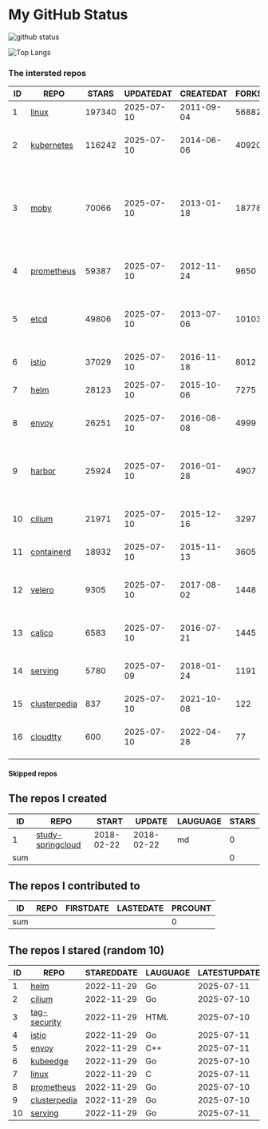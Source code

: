 # My GitHub Status

<img src="https://github-readme-stats-1.yihong0618.vercel.app/api?username=daoqingniu&show_icons=true&&&hide_title=true&count_private=true" alt="github status" />

![Top Langs](https://github-readme-stats-1.yihong0618.vercel.app/api/top-langs/?username=daoqingniu&layout=compact)

<!--START_SECTION:github_repos-->
### The intersted repos
| ID |                              REPO                               | STARS  | UPDATEDAT  | CREATEDAT  | FORKSCOUNT |                                                DESCRIPTIONS                                                |
|----|-----------------------------------------------------------------|--------|------------|------------|------------|------------------------------------------------------------------------------------------------------------|
|  1 | [linux](https://github.com/torvalds/linux)                      | 197340 | 2025-07-10 | 2011-09-04 |      56882 | Linux kernel source tree                                                                                   |
|  2 | [kubernetes](https://github.com/kubernetes/kubernetes)          | 116242 | 2025-07-10 | 2014-06-06 |      40920 | Production-Grade Container Scheduling and Management                                                       |
|  3 | [moby](https://github.com/moby/moby)                            |  70066 | 2025-07-10 | 2013-01-18 |      18778 | The Moby Project - a collaborative project for the container ecosystem to assemble container-based systems |
|  4 | [prometheus](https://github.com/prometheus/prometheus)          |  59387 | 2025-07-10 | 2012-11-24 |       9650 | The Prometheus monitoring system and time series database.                                                 |
|  5 | [etcd](https://github.com/etcd-io/etcd)                         |  49806 | 2025-07-10 | 2013-07-06 |      10103 | Distributed reliable key-value store for the most critical data of a distributed system                    |
|  6 | [istio](https://github.com/istio/istio)                         |  37029 | 2025-07-10 | 2016-11-18 |       8012 | Connect, secure, control, and observe services.                                                            |
|  7 | [helm](https://github.com/helm/helm)                            |  28123 | 2025-07-10 | 2015-10-06 |       7275 | The Kubernetes Package Manager                                                                             |
|  8 | [envoy](https://github.com/envoyproxy/envoy)                    |  26251 | 2025-07-10 | 2016-08-08 |       4999 | Cloud-native high-performance edge/middle/service proxy                                                    |
|  9 | [harbor](https://github.com/goharbor/harbor)                    |  25924 | 2025-07-10 | 2016-01-28 |       4907 | An open source trusted cloud native registry project that stores, signs, and scans content.                |
| 10 | [cilium](https://github.com/cilium/cilium)                      |  21971 | 2025-07-10 | 2015-12-16 |       3297 | eBPF-based Networking, Security, and Observability                                                         |
| 11 | [containerd](https://github.com/containerd/containerd)          |  18932 | 2025-07-10 | 2015-11-13 |       3605 | An open and reliable container runtime                                                                     |
| 12 | [velero](https://github.com/vmware-tanzu/velero)                |   9305 | 2025-07-10 | 2017-08-02 |       1448 | Backup and migrate Kubernetes applications and their persistent volumes                                    |
| 13 | [calico](https://github.com/projectcalico/calico)               |   6583 | 2025-07-10 | 2016-07-21 |       1445 | Cloud native networking and network security                                                               |
| 14 | [serving](https://github.com/knative/serving)                   |   5780 | 2025-07-09 | 2018-01-24 |       1191 | Kubernetes-based, scale-to-zero, request-driven compute                                                    |
| 15 | [clusterpedia](https://github.com/clusterpedia-io/clusterpedia) |    837 | 2025-07-10 | 2021-10-08 |        122 | The Encyclopedia of Kubernetes clusters                                                                    |
| 16 | [cloudtty](https://github.com/cloudtty/cloudtty)                |    600 | 2025-07-10 | 2022-04-28 |         77 | A Friendly Kubernetes CloudShell (Web Terminal) !                                                          |



#### Skipped repos
<!--END_SECTION:github_repos-->

<!--START_SECTION:my_github-->
## The repos I created
| ID  |                                 REPO                                 |   START    |   UPDATE   | LAUGUAGE | STARS |
|-----|----------------------------------------------------------------------|------------|------------|----------|-------|
|   1 | [study-springcloud](https://github.com/daoqingniu/study-springcloud) | 2018-02-22 | 2018-02-22 | md       |     0 |
| sum |                                                                      |            |            |          |     0 |

## The repos I contributed to
| ID  | REPO | FIRSTDATE | LASTEDATE | PRCOUNT |
|-----|------|-----------|-----------|---------|
| sum |      |           |           |       0 |

## The repos I stared (random 10)
| ID |                              REPO                               | STAREDDATE | LAUGUAGE | LATESTUPDATE |
|----|-----------------------------------------------------------------|------------|----------|--------------|
|  1 | [helm](https://github.com/helm/helm)                            | 2022-11-29 | Go       | 2025-07-11   |
|  2 | [cilium](https://github.com/cilium/cilium)                      | 2022-11-29 | Go       | 2025-07-10   |
|  3 | [tag-security](https://github.com/cncf/tag-security)            | 2022-11-29 | HTML     | 2025-07-10   |
|  4 | [istio](https://github.com/istio/istio)                         | 2022-11-29 | Go       | 2025-07-11   |
|  5 | [envoy](https://github.com/envoyproxy/envoy)                    | 2022-11-29 | C++      | 2025-07-11   |
|  6 | [kubeedge](https://github.com/kubeedge/kubeedge)                | 2022-11-29 | Go       | 2025-07-10   |
|  7 | [linux](https://github.com/torvalds/linux)                      | 2022-11-29 | C        | 2025-07-11   |
|  8 | [prometheus](https://github.com/prometheus/prometheus)          | 2022-11-29 | Go       | 2025-07-10   |
|  9 | [clusterpedia](https://github.com/clusterpedia-io/clusterpedia) | 2022-11-29 | Go       | 2025-07-10   |
| 10 | [serving](https://github.com/knative/serving)                   | 2022-11-29 | Go       | 2025-07-11   |

<!--END_SECTION:my_github-->
